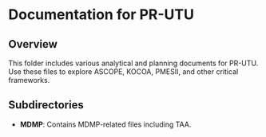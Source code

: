 # Documentation for PR-UTU

## Overview
This folder includes various analytical and planning documents for PR-UTU. Use these files to explore ASCOPE, KOCOA, PMESII, and other critical frameworks.

## Subdirectories
- **MDMP**: Contains MDMP-related files including TAA.
